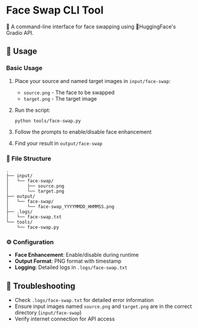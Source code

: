 # Face Swap CLI Tool

🌟 A command-line interface for face swapping using 🤗HuggingFace's Gradio API.

## 🚀 Usage

### Basic Usage

1. Place your source and named target images in `input/face-swap`:
   - `source.png` - The face to be swapped
   - `target.png` - The target image
2. Run the script:

   ```terminal
   python tools/face-swap.py
   ```

3. Follow the prompts to enable/disable face enhancement
4. Find your result in `output/face-swap`

### 📂 File Structure

```text
.
├── input/
│   └── face-swap/
│       ├── source.png
│       └── target.png
├── output/
│   └── face-swap/
│       └── face-swap_YYYYMMDD_HHMMSS.png
├── .logs/
│   └── face-swap.txt
└── tools/
    └── face-swap.py
```

### ⚙️ Configuration

- **Face Enhancement**: Enable/disable during runtime
- **Output Format**: PNG format with timestamp
- **Logging**: Detailed logs in `.logs/face-swap.txt`

## 🐛 Troubleshooting

- Check `.logs/face-swap.txt` for detailed error information
- Ensure input images named `source.png` and `target.png` are in the correct directory (`input/face-swap`)
- Verify internet connection for API access
